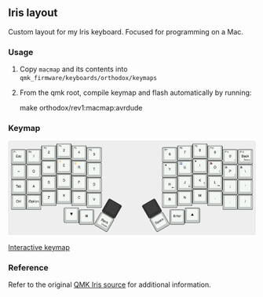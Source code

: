 ## Iris layout

Custom layout for my Iris keyboard. Focused for programming on a Mac.

### Usage

1. Copy `macmap` and its contents into `qmk_firmware/keyboards/orthodox/keymaps`

2. From the qmk root, compile keymap and flash automatically by running:

     make orthodox/rev1:macmap:avrdude

### Keymap

![](layout.png)

[Interactive keymap](http://www.keyboard-layout-editor.com/#/gists/98b578d90ebc699eaa30546a98a3ad6a)

### Reference 

Refer to the original [QMK Iris source](https://github.com/qmk/qmk_firmware/tree/master/keyboards/iris) for additional information.